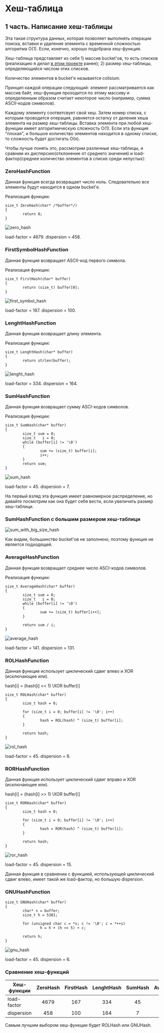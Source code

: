 #  Хеш-таблица
## 1 часть. Написание хеш-таблицы

Эта такая структура данных, которая позволяет выполнять операции поиска, вставки и удаления элемента с временной сложностью алгоритма O(1). Если, конечно, хорошо подобрана хеш-функция.

Хеш-таблица представляет из себя
        1) массив bucket'ов, то есть списков (реализацию я делал [в этом проекте](https://github.com/ask0later/List.git) ранее);
        2) размер хеш-таблицы, определяющийся числом этих списков. 

Количество элементов в bucket'е называется colisium.

Принцип каждой операции следующий: 
элемент рассматривается как массив байт, хеш-функция проходится по этому массиву и определенным образом считает некоторое число (например, сумма ASCII-кодов символов). 

Каждому элементу соответсвует свой хеш. Затем номер списка, с которым проводится операция, равняется остатку от деления хеша элемента на размер хеш-таблицы. Вставка элемента при любой хеш-функции имеет алгоритмическую сложность О(1). Если эта функция "плохая", и большое количество элементов находится в одному списке, то сложность будет достигать О(n).

Чтобы лучше понять это, рассмотрим различные хеш-таблицы, и сравним их дисперсию(отклонение от среднего значения) и load-фактор(среднее количество элементов в списке среди непустых):

### ZeroHashFunction
Данная функция всегда возвращает число ноль. Следовательно все элементы будут находится в одном bucket'е.

Реализация функции:
~~~
size_t ZeroHash(char* /*buffer*/)
{
        return 0;
}
~~~

![zero_hash](https://github.com/ask0later/hash_table/blob/1f4f591cee359f590a712a751f5bc399fa4e8812/image/Zero_HashFunction.png)

load-factor = 4679. dispersion = 458.


### FirstSymbolHashFunction
Данная функция возвращает ASCII-код первого символа.

Реализация функции:
~~~
size_t FirstHash(char* buffer)
{
        return (size_t) buffer[0];
}
~~~

![first_symbol_hash](https://github.com/ask0later/hash_table/blob/1f4f591cee359f590a712a751f5bc399fa4e8812/image/ASCII_code_first_symbol_HashFunction.png)

load-factor = 167. dispersion = 100.


### LenghtHashFunction
Данная функция возвращает длину элемента.

Реализация функции:
~~~
size_t LenghtHash(char* buffer)
{
        return strlen(buffer);
}
~~~

![lenght_hash](https://github.com/ask0later/hash_table/blob/1f4f591cee359f590a712a751f5bc399fa4e8812/image/Lenght_HashFunction.png)

load-factor = 334. dispersion = 164.


### SumHashFunction
Данная функция возвращает сумму ASCI-кодов символов.

Реализация функции:
~~~
size_t SumHash(char* buffer)
{
        size_t sum = 0;
        size_t   i = 0;
        while (buffer[i] != '\0')
        {
                sum += (size_t) buffer[i];
                i++;
        }
        return sum;
}
~~~

![sum_hash](https://github.com/ask0later/hash_table/blob/1f4f591cee359f590a712a751f5bc399fa4e8812/image/Symbol_Sum_HashFunction.png)

load-factor = 45. dispersion = 7.

На первый взляд эта функция имеет равномерное распределение, но давайте посмотрим как она будет себя вести, если увеличить размер хеш-таблици.

### SumHashFunction c большим размером хеш-таблици

![sum_with_big_size_hash](https://github.com/ask0later/hash_table/blob/fbdea56c887895f8a80b9a854d3db108dcefccc7/image/Sum_HashFunction_Big_size.png)

Как видим, большинство bucket'ов не заполнено, поэтому функция не является подходящей.



### AverageHashFunction
Данная функция возвращает среднее число ASCI-кодов символов.

Реализация функции:
~~~
size_t AverageHash(char* buffer)
{
        size_t sum = 0;
        size_t   i = 0;
        while (buffer[i] != '\0')
        {
                sum += (size_t) buffer[i++];
        }

        return sum / i;
}
~~~

![average_hash](https://github.com/ask0later/hash_table/blob/b482ea65fe5d105a4e427337b9f87878191b21fd/image/Average_HashFunction.png)

load-factor = 141. dispersion = 131.

### ROLHashFunction
Данная функция использует циклический сдвиг влево и XOR (исключающее или).

hash[i] = (hash[i] << 1) \XOR buffer[i]
~~~
size_t ROLHash(char* buffer)
{
        size_t hash = 0;

        for (size_t i = 0; buffer[i] != '\0'; i++)
        {
                hash = ROL(hash) ^ (size_t) buffer[i];
        }
        
        return hash;
}
~~~

![rol_hash](https://github.com/ask0later/hash_table/blob/1f4f591cee359f590a712a751f5bc399fa4e8812/image/ROL_HashFunction.png)

load-factor = 45. dispersion = 6.

### RORHashFunction
Данная функция использует циклический сдвиг вправо и XOR (исключающее или).

hash[i] = (hash[i] >> 1) \XOR buffer[i]
~~~
size_t RORHash(char* buffer)
{
        size_t hash = 0;

        for (size_t i = 0; buffer[i] != '\0'; i++)
        {
                hash = ROR(hash) ^ (size_t) buffer[i];
        }

        return hash;
}
~~~
![ror_hash](https://github.com/ask0later/hash_table/blob/1f4f591cee359f590a712a751f5bc399fa4e8812/image/ROR_HashFunction.png)

load-factor = 45. dispersion = 15.

Данная функция в сравнении с функцией, использующей циклический сдвиг влево, имеет такой же load-фактор, но большую dispersion.

### GNUHashFunction

~~~
size_t GNUHash(char* buffer)
{
        char* s = buffer;
        size_t h = 5381;

        for (unsigned char c = *s; c != '\0'; c = *++s)
                h = h + (h << 5) + c;

        return h;
}
~~~

![gnu_hash](https://github.com/ask0later/hash_table/blob/1f4f591cee359f590a712a751f5bc399fa4e8812/image/GNU_HashFunction.png)

load-factor = 45. dispersion = 6.

### Сравнение хеш-функций
 
| Хеш-функции | ZeroHash | FirstHash | LenghtHash | SumHash | AverageHash | ROLHash | RORHash | GNUHash|
| ------      | :------: | :-------: | :--------: | :-----: | :---------: | :-----: | :------:|:------:| 
| load-factor |   4679   |    167    |    334     |    45   |     141     |    45   |    45   |   45   |
| dispersion  |    458   |    100    |    164     |     7   |     131     |     6   |    15   |    6   |

Самым лучшим выбором хеш-функции будет ROLHash или GNUHash.

